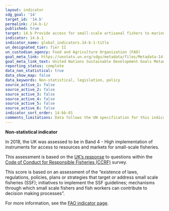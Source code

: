 ```yaml
---
layout: indicator
sdg_goal: '14'
target_id: '14.b'
permalink: /14-b-1/
published: true
target: 14.b Provide access for small-scale artisanal fishers to marine resources and markets
indicator: 14.b.1
indicator_name: global_indicators.14-b-1-title
un_designated_tier: Tier II
un_custodian_agency: Food and Agriculture Organization (FAO)
goal_meta_link: https://unstats.un.org/sdgs/metadata/files/Metadata-14-0b-01.pdf
goal_meta_link_text: United Nations Sustainable Development Goals Metadata (PDF 4.0 MB)
reporting_status: complete
data_non_statistical: true
data_show_map: false
data_keywords: Non-statistical, legislation, policy
source_active_1: false
source_active_2: false
source_active_3: false
source_active_4: false
source_active_5: false
source_active_6: false
indicator_sort_order: 14-bb-01
comments_limitations: Data follows the UN specification for this indicator. 
---
```

**Non-statistical indicator**               

In 2018, the UK was assessed to be in Band 4 - High implementation of instruments for access to resources and markets for small-scale fisheries.

This assessment is based on the [UK’s response](https://www.seafish.org/media/1685298/seafish_version_-_uk_fao_ccrf_aquaculture_questionnaire_2017_-_final.pdf) to questions within the [Code of Conduct for Responsible Fisheries (CCRF)](http://www.fao.org/3/a-v9878e.pdf) survey.

This score is based on an assessment of the “existence of laws, regulations, policies, plans or strategies that target or address small scale fisheries (SSF); initiatives to implement the SSF guidelines; mechanisms through which small scale fishers and fish workers can contribute to decision making processes”.

For more information, see the [FAO indicator page](http://www.fao.org/sustainable-development-goals/indicators/14b1/en/).<br><br>
